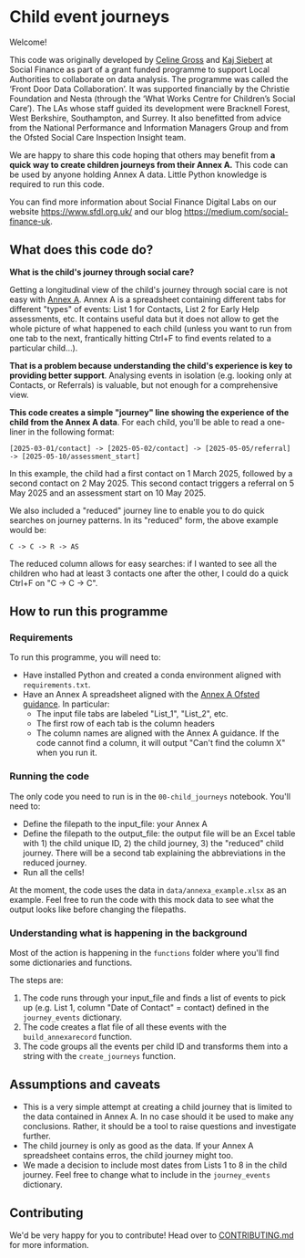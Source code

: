 # Child event journeys

Welcome!

This code was originally developed by [Celine Gross](https://github.com/Cece78) and [Kaj Siebert](https://github.com/kws) at Social Finance as part of a grant funded programme to support Local Authorities to collaborate on data analysis. The programme was called the ‘Front Door Data Collaboration’. It was supported financially by the Christie Foundation and Nesta (through the ‘What Works Centre for Children’s Social Care’). The LAs whose staff guided its development were Bracknell Forest, West Berkshire, Southampton, and Surrey. It also benefitted from advice from the National Performance and Information Managers Group and from the Ofsted Social Care Inspection Insight team.

We are happy to share this code hoping that others may benefit from **a quick way to create children journeys from their Annex A.** 
This code can be used by anyone holding Annex A data. Little Python knowledge is required to run this code.

You can find more information about Social Finance Digital Labs on our website https://www.sfdl.org.uk/ and our blog https://medium.com/social-finance-uk.



## What does this code do?

**What is the child's journey through social care?**

Getting a longitudinal view of the child's journey through social care is not easy with [Annex A](https://www.gov.uk/government/publications/inspecting-local-authority-childrens-services-from-2018). Annex A is a spreadsheet containing different tabs for different "types" of events: List 1 for Contacts, List 2 for Early Help assessments, etc. It contains useful data but it does not allow to get the whole picture of what happened to each child (unless you want to run from one tab to the next, frantically hitting Ctrl+F to find events related to a particular child...).

**That is a problem because understanding the child's experience is key to providing better support**. Analysing events in isolation (e.g. looking only at Contacts, or Referrals) is valuable, but not enough for a comprehensive view.

**This code creates a simple "journey" line showing the experience of the child from the Annex A data**. For each child, you'll be able to read a one-liner in the following format:
```
[2025-03-01/contact] -> [2025-05-02/contact] -> [2025-05-05/referral] -> [2025-05-10/assessment_start]
```
In this example, the child had a first contact on 1 March 2025, followed by a second contact on 2 May 2025. This second contact triggers a referral on 5 May 2025 and an assessment start on 10 May 2025.

We also included a "reduced" journey line to enable you to do quick searches on journey patterns. In its "reduced" form, the above example would be:
```
C -> C -> R -> AS
```
The reduced column allows for easy searches: if I wanted to see all the children who had at least 3 contacts one after the other, I could do a quick Ctrl+F on "C -> C -> C".



## How to run this programme

### Requirements
To run this programme, you will need to:
- Have installed Python and created a conda environment aligned with ```requirements.txt```.
- Have an Annex A spreadsheet aligned with the [Annex A Ofsted guidance](https://assets.publishing.service.gov.uk/government/uploads/system/uploads/attachment_data/file/824188/Child-level_data_-_additional_guidance_and_template_for_Annex_A__1_.ods). In particular:
    - The input file tabs are labeled "List_1", "List_2", etc.
    - The first row of each tab is the column headers
    - The column names are aligned with the Annex A guidance. If the code cannot find a column, it will output "Can't find the column X" when you run it.


### Running the code
The only code you need to run is in the ```00-child_journeys``` notebook. You'll need to:
- Define the filepath to the input_file: your Annex A
- Define the filepath to the output_file: the output file will be an Excel table with 1) the child unique ID, 2) the child journey, 3) the "reduced" child journey. There will be a second tab explaining the abbreviations in the reduced journey.
- Run all the cells!

At the moment, the code uses the data in ```data/annexa_example.xlsx``` as an example. Feel free to run the code with this mock data to see what the output looks like before changing the filepaths.


### Understanding what is happening in the background
Most of the action is happening in the ```functions``` folder where you'll find some dictionaries and functions.

The steps are:
1. The code runs through your input_file and finds a list of events to pick up (e.g. List 1, column "Date of Contact" = contact) defined in the ```journey_events``` dictionary. 
2. The code creates a flat file of all these events with the ```build_annexarecord``` function.
3. The code groups all the events per child ID and transforms them into a string with the ```create_journeys``` function.



## Assumptions and caveats

- This is a very simple attempt at creating a child journey that is limited to the data contained in Annex A. In no case should it be used to make any conclusions. Rather, it should be a tool to raise questions and investigate further.
- The child journey is only as good as the data. If your Annex A spreadsheet contains erros, the child journey might too.
- We made a decision to include most dates from Lists 1 to 8 in the child journey. Feel free to change what to include in the ```journey_events``` dictionary.



## Contributing

We'd be very happy for you to contribute! Head over to [CONTRIBUTING.md](CONTRIBUTING.md) for more information.
